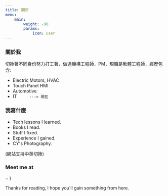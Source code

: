 ```yaml
---
title: 關於
menu:
    main: 
        weight: -90
        params:
            icon: user
---
```


### 關於我

切換著不同身份努力打工著，做過機構工程師，PM，現職是軟體工程師，經歷包含:
* Electric Motors, HVAC
* Touch Panel HMI
* Automotive
* IT  `     ---> 現在`

### 我寫什麼 

* Tech lessons I learned.
* Books I read.
* Stuff I fixed.
* Experience I gained.
* CY's Photography.

(網站支持中英切換)

### Meet me at

= )

Thanks for reading, I hope you'll gain something from here.